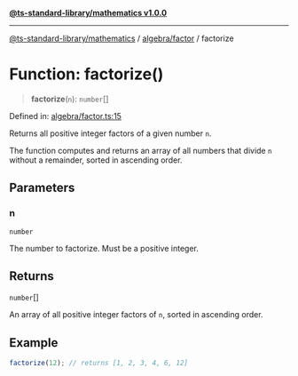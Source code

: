 [**@ts-standard-library/mathematics v1.0.0**](../../../README.md)

***

[@ts-standard-library/mathematics](../../../README.md) / [algebra/factor](../README.md) / factorize

# Function: factorize()

> **factorize**(`n`): `number`[]

Defined in: [algebra/factor.ts:15](https://github.com/gabaudette/ts-stdlib/blob/ea80ba1db09c741e99f8cb19e94e5a29b81b623b/packages/mathematics/src/algebra/factor.ts#L15)

Returns all positive integer factors of a given number `n`.

The function computes and returns an array of all numbers that divide `n` without a remainder,
sorted in ascending order.

## Parameters

### n

`number`

The number to factorize. Must be a positive integer.

## Returns

`number`[]

An array of all positive integer factors of `n`, sorted in ascending order.

## Example

```typescript
factorize(12); // returns [1, 2, 3, 4, 6, 12]
```
